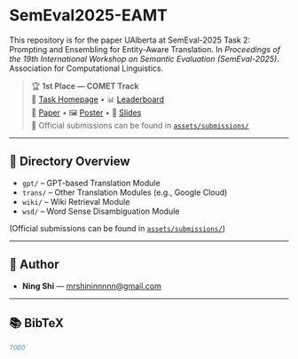 # SemEval2025-EAMT
This repository is for the paper UAlberta at SemEval-2025 Task 2: Prompting and Ensembling for Entity-Aware Translation. In *Proceedings of the 19th International Workshop on Semantic Evaluation (SemEval-2025)*. Association for Computational Linguistics.

> 🏆 **1st Place — COMET Track**  
> 🔗 [Task Homepage](https://sapienzanlp.github.io/ea-mt/) • 📊 [Leaderboard](https://huggingface.co/spaces/sapienzanlp/ea-mt-leaderboard)  
> 📄 [Paper](assets/paper.pdf) • 🖼️ [Poster](assets/poster.pdf) • 📑 [Slides]()  
> 📁 Official submissions can be found in [`assets/submissions/`](assets/submissions/)

---

## 📁 Directory Overview

- `gpt/` – GPT-based Translation Module  
- `trans/` – Other Translation Modules (e.g., Google Cloud)
- `wiki/` – Wiki Retrieval Module  
- `wsd/` – Word Sense Disambiguation Module

(Official submissions can be found in [`assets/submissions/`](assets/submissions/))

---

## 👥 Author

- **Ning Shi** — <mrshininnnnn@gmail.com>

---

## 📚 BibTeX

```bibtex
TODO